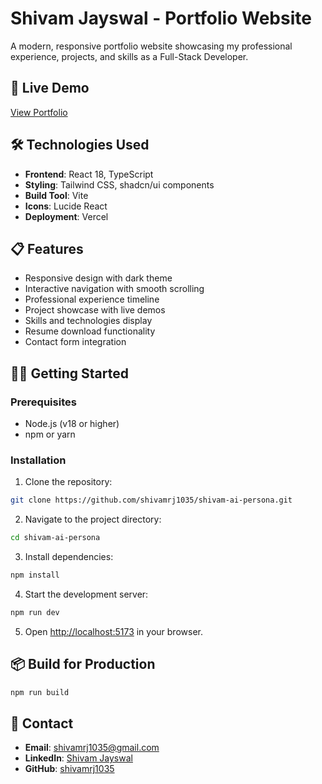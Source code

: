 # Shivam Jayswal - Portfolio Website

A modern, responsive portfolio website showcasing my professional experience, projects, and skills as a Full-Stack Developer.

## 🚀 Live Demo

[View Portfolio](https://shivam-portfolio.vercel.app)

## 🛠️ Technologies Used

- **Frontend**: React 18, TypeScript
- **Styling**: Tailwind CSS, shadcn/ui components
- **Build Tool**: Vite
- **Icons**: Lucide React
- **Deployment**: Vercel

## 📋 Features

- Responsive design with dark theme
- Interactive navigation with smooth scrolling
- Professional experience timeline
- Project showcase with live demos
- Skills and technologies display
- Resume download functionality
- Contact form integration

## 🏃‍♂️ Getting Started

### Prerequisites

- Node.js (v18 or higher)
- npm or yarn

### Installation

1. Clone the repository:
```bash
git clone https://github.com/shivamrj1035/shivam-ai-persona.git
```

2. Navigate to the project directory:
```bash
cd shivam-ai-persona
```

3. Install dependencies:
```bash
npm install
```

4. Start the development server:
```bash
npm run dev
```

5. Open [http://localhost:5173](http://localhost:5173) in your browser.

## 📦 Build for Production

```bash
npm run build
```

## 📧 Contact

- **Email**: shivamrj1035@gmail.com
- **LinkedIn**: [Shivam Jayswal](https://linkedin.com/in/shivamrj1035)
- **GitHub**: [shivamrj1035](https://github.com/shivamrj1035)
